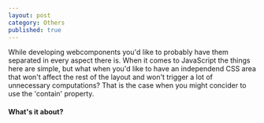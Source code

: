 ```yaml
---
layout: post
category: Others
published: true
---
```


While developing webcomponents you'd like to probably have them separated in every aspect there is. When it comes to JavaScript the things here are simple, but what when you'd like to have an independend CSS area that won't affect the rest of the layout and won't trigger a lot of unnecessary computations? That is the case when you might concider to use the 'contain' property.

#### What's it about?

